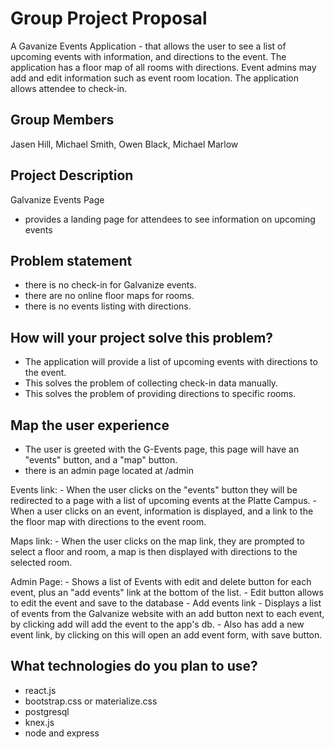 # Group Project Proposal
  A Gavanize Events Application - that allows the user to see a list of upcoming events with information, and directions to the event.
  The application has a floor map of all rooms with directions.
  Event admins may add and edit information such as event room location.
  The application allows attendee to check-in.

## Group Members
Jasen Hill, Michael Smith, Owen Black, Michael Marlow

## Project Description
  Galvanize Events Page
  - provides a landing page for attendees to see information on upcoming events


## Problem statement
  - there is no check-in for Galvanize events.
  - there are no online floor maps for rooms.
  - there is no events listing with directions.

## How will your project solve this problem?
  - The application will provide a list of upcoming events with directions to the event.
  - This solves the problem of collecting check-in data manually.
  - This solves the problem of providing directions to specific rooms.

## Map the user experience

  - The user is greeted with the G-Events page, this page will have an "events" button, and a "map" button.
  - there is an admin page located at /admin

  Events link:
    - When the user clicks on the "events" button they will be redirected to a page with a list of upcoming events at the Platte Campus.
    - When a user clicks on an event, information is displayed, and a link to the the floor map with directions to the event room.

  Maps link:
    - When the user clicks on the map link, they are prompted to select a floor and room, a map is then displayed with directions to the selected room.

  Admin Page:
    - Shows a list of Events with edit and delete button for each event, plus an "add events" link at the bottom of the list.
      - Edit button allows to edit the event and save to the database
      - Add events link
        - Displays a list of events from the Galvanize website with an add button next to each event, by clicking add will add the event to the app's db.
        - Also has add a new event link, by clicking on this will open an add event form, with save button.

## What technologies do you plan to use?
  - react.js
  - bootstrap.css or materialize.css
  - postgresql
  - knex.js
  - node and express
